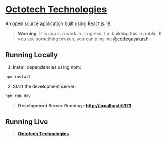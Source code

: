 # <a href='https://octotech.in'>Octotech Technologies</a>
An open source application built using React.js 18.

> **Warning**
> This app is a work in progress. I'm building this in public. If you see something broken, you can ping me [@codeguyakash](https://twitter.com/codeguyakash).

## Running Locally

1. Install dependencies using npm:

```sh
npm install
```

2. Start the development server:

```sh
npm run dev
```
>**Development Server Running : <a href='http://localhost:5173/'>http://localhost:5173</a>**
><br/>
## Running Live
>**<a href='https://octotech.in'>Octotech Technologies</a>**
